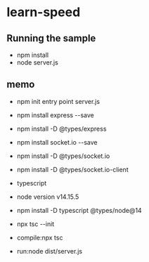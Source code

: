 # learn-speed

## Running the sample
- npm install
- node server.js

## memo
- npm init
entry point server.js
- npm install express --save
- npm install -D @types/express
- npm install socket.io --save
- npm install -D @types/socket.io
- npm install -D @types/socket.io-client

- typescript
- node version v14.15.5
- npm install -D typescript @types/node@14
- npx tsc --init

- compile:npx tsc
- run:node dist/server.js